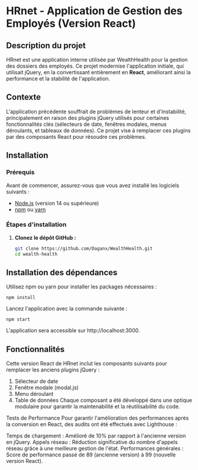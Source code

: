 # HRnet - Application de Gestion des Employés (Version React)

## Description du projet
HRnet est une application interne utilisée par WealthHealth pour la gestion des dossiers des employés. Ce projet modernise l'application initiale, qui utilisait jQuery, en la convertissant entièrement en **React**, améliorant ainsi la performance et la stabilité de l'application.

## Contexte
L'application précédente souffrait de problèmes de lenteur et d'instabilité, principalement en raison des plugins jQuery utilisés pour certaines fonctionnalités clés (sélecteurs de date, fenêtres modales, menus déroulants, et tableaux de données). Ce projet vise à remplacer ces plugins par des composants React pour résoudre ces problèmes.

## Installation

### Prérequis
Avant de commencer, assurez-vous que vous avez installé les logiciels suivants :

- [Node.js](https://nodejs.org/en/download/) (version 14 ou supérieure)
- [npm](https://www.npmjs.com/get-npm) ou [yarn](https://classic.yarnpkg.com/lang/en/docs/install/#mac-stable)

### Étapes d'installation

1. **Clonez le dépôt GitHub :**

   ```bash
   git clone https://github.com/Daganx/WealthHealth.git
   cd wealth-health

## Installation des dépendances

Utilisez npm ou yarn pour installer les packages nécessaires :

    npm install

Lancez l'application avec la commande suivante :

    npm start

L'application sera accessible sur http://localhost:3000.

## Fonctionnalités

Cette version React de HRnet inclut les composants suivants pour remplacer les anciens plugins jQuery :

1. Sélecteur de date
2. Fenêtre modale (modal.js)
3. Menu déroulant
4. Table de données
Chaque composant a été développé dans une optique modulaire pour garantir la maintenabilité et la réutilisabilité du code.

Tests de Performance
Pour garantir l'amélioration des performances après la conversion en React, des audits ont été effectués avec Lighthouse :

Temps de chargement : Amélioré de 10% par rapport à l'ancienne version en jQuery.
Appels réseau : Réduction significative du nombre d'appels réseau grâce à une meilleure gestion de l'état.
Performances générales : Score de performance passé de 89 (ancienne version) à 99 (nouvelle version React).





